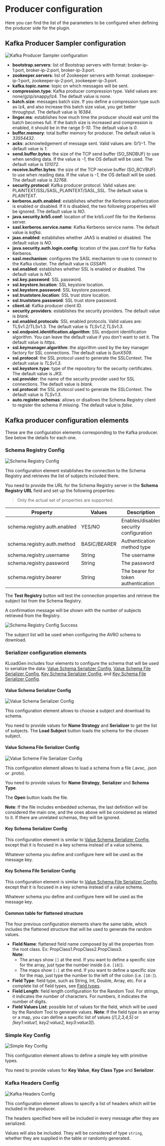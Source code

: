 # Producer configuration

Here you can find the list of the parameters to be configured when defining the producer side for the plugin.

## Kafka Producer Sampler configuration

![Kafka Producer Sampler configuration](images/Kafka_Producer_Properties.png)

- **bootstrap.servers**: list of Bootstrap servers with format: broker-ip-1:port, broker-ip-2:port, broker-ip-3:port. 
- **zookeeper.servers**: list of Zookeeper servers with format: zookeeper-ip-1:port, zookeeper-ip-2:port, zookeeper-ip-3:port.
- **kafka.topic.name**: topic on which messages will be sent.
- **compression.type**: Kafka producer compression type. Valid values are: none/gzip/snappy/lz4. The default value is _none_.
- **batch.size**: messages batch size. If you define a compression type such as lz4, and also increase this batch size value, you get better throughput. The default value is _16384_. 
- **linger.ms**: establishes how much time the producer should wait until the batch becomes full. If the batch size is increased and compression is enabled, it should be in the range _5-10_. The default value is _0_.
- **buffer.memory**: total buffer memory for producer. The default value is _33554432_. 
- **acks**: acknowledgement of message sent. Valid values are: 0/1/-1. The default value is _1_. 
- **send.buffer.bytes**: the size of the TCP send buffer (SO_SNDBUF) to use when sending data. If the value is _-1_, the OS default will be used. The default value is _131072_.
- **receive.buffer.bytes**: the size of the TCP receive buffer (SO_RCVBUF) to use when reading data. If the value is _-1_, the OS default will be used. The default value is _32768_.
- **security.protocol**: Kafka producer protocol. Valid values are: PLAINTEXT/SSL/SASL_PLAINTEXT/SASL_SSL. The default value is _PLAINTEXT_.
- **kerberos.auth.enabled**: establishes whether the Kerberos authorization is enabled or disabled. If it is disabled, the two following properties will be ignored. The default value is _NO_.
- **java.security.krb5.conf**: location of the krb5.conf file for the Kerberos server.
- **sasl.kerberos.service.name**: Kafka Kerberos service name. The default value is _kafka_.
- **jaas.enabled**: establishes whether JAAS is enabled or disabled. The default value is _NO_.
- **java.security.auth.login.config**: location of the jaas.conf file for Kafka Kerberos.
- **sasl.mechanism**: configures the SASL mechanism to use to connect to the Kafka cluster. The default value is _GSSAPI_.
- **ssl.enabled**: establishes whether SSL is enabled or disabled. The default value is _NO_.
- **ssl.key.password**: SSL password.
- **ssl.keystore.location**: SSL keystore location.
- **ssl.keystore.password**: SSL keystore password. 
- **ssl.truststore.location**: SSL trust store location. 
- **ssl.truststore.password**: SSL trust store password.
- **client.id**: Kafka producer client ID.
- **security.providers**: establishes the security providers. The default value is _blank_.
- **ssl.enabled.protocols**: SSL enabled protocols. Valid values are: TLSv1.2/TLSv1.3. The default value is _TLSv1.2,TLSv1.3_.
- **ssl.endpoint.identification.algorithm**: SSL endpoint identification algorithm. You can leave the default value if you don't want to set it. The default value is _https_.
- **ssl.keymanager.algorithm**: the algorithm used by the key manager factory for SSL connections. The default value is _SunX509_.
- **ssl.protocol**: the SSL protocol used to generate the SSLContext. The default value is _TLSv1.3_.
- **ssl.keystore.type**: type of the repository for the security certificates. The default value is _JKS_.
- **ssl.provider**: the name of the security provider used for SSL connections. The default value is _blank_.
- **ssl.protocol**: the SSL protocol used to generate the SSLContext. The default value is _TLSv1.3_.
- **auto.register.schemas**: allows or disallows the Schema Registry client to register the schema if missing. The default value is _false_.

## Kafka producer configuration elements

These are the configuration elements corresponding to the Kafka producer. See below the details for each one.

### Schema Registry Config

![Schema Registry Config](images/Schema_Registry_Config.png)

This configuration element establishes the connection to the Schema Registry and retrieves the list of subjects included there.

You need to provide the URL for the Schema Registry server in the **Schema Registry URL** field and set up the following properties:

> Only the actual set of properties are supported.

| Property | Values | Description                             |
|----------|--------|-----------------------------------------|
| schema.registry.auth.enabled | YES/NO | Enables/disables security configuration |
| schema.registry.auth.method | BASIC/BEARER | Authentication method type              |
| schema.registry.username | String | The username                            |
| schema.registry.password | String | The password                            |
| schema.registry.bearer | String | The bearer for token authentication    |

The **Test Registry** button will test the connection properties and retrieve the subject list from the Schema Registry.

A confirmation message will be shown with the number of subjects retrieved from the Registry.

![Schema Registry Config Success](images/Schema_Registry_Success.png)

The subject list will be used when configuring the AVRO schema to download.

### Serializer configuration elements

KLoadGen includes four elements to configure the schema that will be used to serialize the data: [Value Schema Serializer Config](#value-schema-serializer-config), [Value Schema File Serializer Config](#value-schema-file-serializer-config), [Key Schema Serializer Config](#key-schema-serializer-config), and [Key Schema File Serializer Config](#key-schema-file-serializer-config).

#### Value Schema Serializer Config

![Value Schema Serializer Config](images/Value_Schema_Load_Generator_Config.png)

This configuration element allows to choose a subject and download its schema.

You need to provide values for **Name Strategy** and **Serializer** to get the list of subjects. The **Load Subject** button loads the schema for the chosen subject.

#### Value Schema File Serializer Config

![Value Scheme File Serializer Config](images/Value_Schema_File_Load_Generator_Config.png)

This configuration element allows to load a schema from a file (.avsc, .json or .proto).

You need to provide values for **Name Strategy**, **Serializer** and **Schema Type**. 

The **Open** button loads the file.

**Note**: If the file includes embedded schemas, the last definition will be considered the main one, and the ones above will be considered as related to it. If there are unrelated schemas, they will be ignored.

#### Key Schema Serializer Config

This configuration element is similar to [Value Schema Serializer Config](#value-schema-serializer-config), except that it is focused in a key schema instead of a value schema.

Whatever schema you define and configure here will be used as the message key.

#### Key Schema File Serializer Config

This configuration element is similar to [Value Schema File Serializer Config](#value-schema-file-serializer-config), except that it is focused in a key schema instead of a value schema.

Whatever schema you define and configure here will be used as the message key.

#### Common table for flattened structure

The four previous configuration elements share the same table, which includes the flattened structure that will be used to generate the random values.

  - **Field Name**: flattened field name composed by all the properties from the root class. Ex: PropClass1.PropClass2.PropClass3.   
    **Note**: 
       - The arrays show `[]` at the end. If you want to define a specific size for the array, just type the number inside (i.e. `[10]`). 
       - The maps show `[:]` at the end. If you want to define a specific size for the map, just type the number to the left of the colon (i.e. `[10:]`).        
  - **Field Type**: field type, such as String, Int, Double, Array, etc.  For a complete list of field types, see [Field types](schemas.md#field-types).
  - **Field Length**: field length configuration for the Random Tool. For strings, it indicates the number of characters. For numbers, it indicates the number of digits.
  - **Field Values List**: possible list of values for the field, which will be used by the Random Tool to generate values.
    **Note**: If the field type is an array or a map, you can define a specific list of values  (*[1,2,3,4,5]* or *[key1:value1, key2:value2, key3:value3]*).

### Simple Key Config

![Simple Key Config](images/Key_Plain_Load_Generator_Config.png)

This configuration element allows to define a simple key with primitive types.

You need to provide values for **Key Value**, **Key Class Type** and **Serializer**.

### Kafka Headers Config

![Kafka Headers Config](images/Kafka-header-config-element.png)

This configuration element allows to specify a list of headers which will be included in the producer. 

The headers specified here will be included in every message after they are serialized.

Values will also be included. They will be considered of type `string`, whether they are supplied in the table or randomly generated.